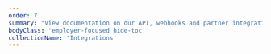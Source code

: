 ```yaml
---
order: 7
summary: "View documentation on our API, webhooks and partner integrations"
bodyClass: 'employer-focused hide-toc'
collectionName: 'Integrations'
---
```

